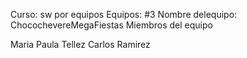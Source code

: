 Curso: sw por equipos
Equipos: #3
Nombre delequipo: ChocochevereMegaFiestas
Miembros del equipo

Maria Paula Tellez
Carlos Ramirez

